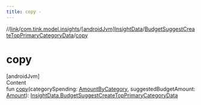 ```yaml
---
title: copy -
---
```

//[link](../../../index.md)/[com.tink.model.insights](../../index.md)/[[androidJvm]InsightData](../index.md)/[BudgetSuggestCreateTopPrimaryCategoryData](index.md)/[copy](copy.md)



# copy  
[androidJvm]  
Content  
fun [copy](copy.md)(categorySpending: [AmountByCategory](../../../com.tink.model.relations/[android-jvm]-amount-by-category/index.md), suggestedBudgetAmount: [Amount](../../../com.tink.model.misc/[android-jvm]-amount/index.md)): [InsightData.BudgetSuggestCreateTopPrimaryCategoryData](index.md)  



